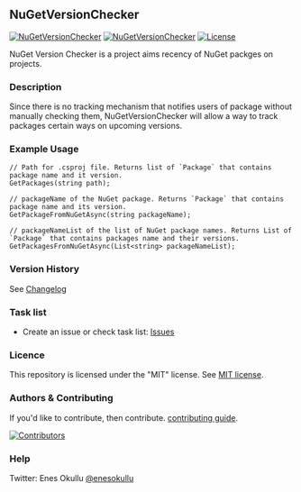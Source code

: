 ## NuGetVersionChecker
[![NuGetVersionChecker](https://img.shields.io/nuget/v/NuGetVersionChecker.svg)](https://www.nuget.org/packages/NuGetVersionChecker/) [![NuGetVersionChecker](https://img.shields.io/nuget/dt/NuGetVersionChecker.svg)](https://www.nuget.org/packages/NuGetVersionChecker/) [![License](https://img.shields.io/github/license/meokullu/NuGetVersionChecker.svg)](https://github.com/meokullu/NuGetVersionChecker/blob/master/LICENSE)

NuGet Version Checker is a project aims recency of NuGet packges on projects.

### Description
Since there is no tracking mechanism that notifies users of package without manually checking them, NuGetVersionChecker will allow a way to track packages certain ways on upcoming versions.

### Example Usage

```
// Path for .csproj file. Returns list of `Package` that contains package name and it version.
GetPackages(string path);
```

```
// packageName of the NuGet package. Returns `Package` that contains package name and its version.
GetPackageFromNuGetAsync(string packageName);
```

```
// packageNameList of the list of NuGet package names. Returns List of `Package` that contains packages name and their versions.
GetPackagesFromNuGetAsync(List<string> packageNameList);
```

### Version History
See [Changelog](https://github.com/meokullu/NuGetVersionChecker/blob/master/CHANGELOG.md)
  
### Task list
* Create an issue or check task list: [Issues](https://github.com/meokullu/NuGetVersionChecker/issues)

### Licence
This repository is licensed under the "MIT" license. See [MIT license](https://github.com/meokullu/NuGetVersionChecker/blob/master/LICENSE).

### Authors & Contributing
If you'd like to contribute, then contribute. [contributing guide](https://github.com/meokullu/NuGetVersionChecker/blob/master/CONTRIBUTING.md).

[![Contributors](https://contrib.rocks/image?repo=meokullu/NuGetVersionChecker)](https://github.com/meokullu/NuGetVersionChecker/graphs/contributors)

### Help
Twitter: Enes Okullu [@enesokullu](https://twitter.com/EnesOkullu)